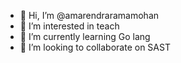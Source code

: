 - 👋 Hi, I’m @amarendraramamohan
- 👀 I’m interested in teach
- 🌱 I’m currently learning Go lang
- 💞️ I’m looking to collaborate on SAST


